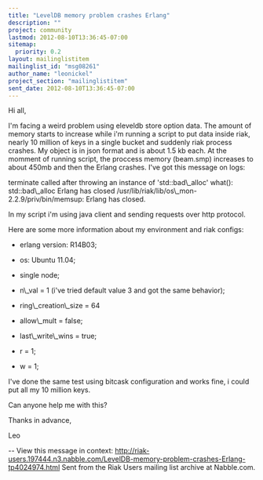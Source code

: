 ```yaml
---
title: "LevelDB memory problem crashes Erlang"
description: ""
project: community
lastmod: 2012-08-10T13:36:45-07:00
sitemap:
  priority: 0.2
layout: mailinglistitem
mailinglist_id: "msg08261"
author_name: "leonickel"
project_section: "mailinglistitem"
sent_date: 2012-08-10T13:36:45-07:00
---
```



Hi all,

I'm facing a weird problem using eleveldb store option data. The amount of
memory starts to increase while i'm running a script to put data inside
riak, nearly 10 million of keys in a single bucket and suddenly riak process
crashes. My object is in json format and is about 1.5 kb each. At the
momment of running script, the proccess memory (beam.smp) increases to about
450mb and then the Erlang crashes. I've got this message on logs:

terminate called after throwing an instance of 'std::bad\\_alloc'
 what(): std::bad\\_alloc
Erlang has closed
/usr/lib/riak/lib/os\\_mon-2.2.9/priv/bin/memsup: Erlang has closed. 

In my script i'm using java client and sending requests over http protocol.

Here are some more information about my environment and riak configs:

- erlang version: R14B03;
- os: Ubuntu 11.04;

- single node;
- n\\_val = 1 (i've tried default value 3 and got the same behavior);
- ring\\_creation\\_size = 64
- allow\\_mult = false;
- last\\_write\\_wins = true;
- r = 1;
- w = 1;

I've done the same test using bitcask configuration and works fine, i could
put all my 10 million keys.

Can anyone help me with this?

Thanks in advance,

Leo


--
View this message in context: 
http://riak-users.197444.n3.nabble.com/LevelDB-memory-problem-crashes-Erlang-tp4024974.html
Sent from the Riak Users mailing list archive at Nabble.com.

